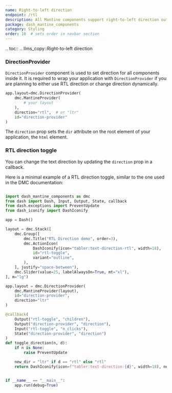 ```yaml
---
name: Right-to-left direction
endpoint: /rtl
description: All Mantine components support right-to-left direction out of the box. You can preview how components work with RTL direction by clicking direction control in the top right corner.
package: dash_mantine_components
category: Styling
order: 10  # sets order in navbar section
---
```


.. toc::
.. llms_copy::Right-to-left direction

### DirectionProvider

`DirectionProvider` component is used to set direction for all components inside it. It is required to wrap your 
application with `DirectionProvider` if you are planning to either use RTL direction or change direction dynamically.

```python
app.layout=dmc.DirectionProvider(
    dmc.MantineProvider(
        # your layout
    ),
    direction="rtl",  # or "ltr"
    id="direction-provider"
)
```

The `direction` prop sets the `dir` attribute on the root element of your application, the `html` element.

### RTL direction toggle

You can change the text direction by updating the `direction` prop in a callback.

Here is a minimal example of a RTL direction toggle, similar to the one used in the DMC documentation:

```python

import dash_mantine_components as dmc
from dash import Dash, Input, Output, State, callback
from dash.exceptions import PreventUpdate
from dash_iconify import DashIconify

app = Dash()

layout = dmc.Stack([
    dmc.Group([
        dmc.Title("RTL Direction demo", order=3),
        dmc.ActionIcon(
            DashIconify(icon="tabler:text-direction-rtl", width=18),
            id="rtl-toggle",
            variant="outline",
        ),
    ], justify="space-between"),
    dmc.Slider(value=25, labelAlwaysOn=True, mt="xl"),
], m="lg")

app.layout = dmc.DirectionProvider(
    dmc.MantineProvider(layout),
    id="direction-provider",
    direction="ltr"
)

@callback(
    Output("rtl-toggle", "children"),
    Output("direction-provider", "direction"),
    Input("rtl-toggle", "n_clicks"),
    State("direction-provider", "direction")
)
def toggle_direction(n, d):
    if n is None:
        raise PreventUpdate

    new_dir = "ltr" if d == "rtl" else "rtl"
    return DashIconify(icon=f"tabler:text-direction-{d}", width=18), new_dir


if __name__ == "__main__":
    app.run(debug=True)

```

